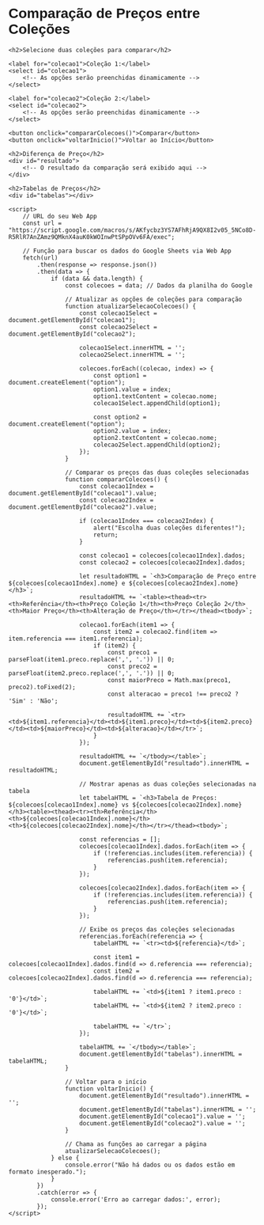<!DOCTYPE html>
<html lang="pt-br">
<head>
    <meta charset="UTF-8">
    <meta name="viewport" content="width=device-width, initial-scale=1.0">
    <title>Comparação de Preços - Coleções</title>
    <style>
        body {
            font-family: Arial, sans-serif;
            margin: 20px;
        }
        table {
            width: 100%;
            border-collapse: collapse;
            margin-top: 20px;
        }
        table, th, td {
            border: 1px solid black;
        }
        th, td {
            padding: 8px;
            text-align: center;
        }
        select, button {
            padding: 10px;
            margin: 10px;
        }
    </style>
</head>
<body>
    <h1>Comparação de Preços entre Coleções</h1>

    <h2>Selecione duas coleções para comparar</h2>

    <label for="colecao1">Coleção 1:</label>
    <select id="colecao1">
        <!-- As opções serão preenchidas dinamicamente -->
    </select>

    <label for="colecao2">Coleção 2:</label>
    <select id="colecao2">
        <!-- As opções serão preenchidas dinamicamente -->
    </select>

    <button onclick="compararColecoes()">Comparar</button>
    <button onclick="voltarInicio()">Voltar ao Início</button>

    <h2>Diferença de Preço</h2>
    <div id="resultado">
        <!-- O resultado da comparação será exibido aqui -->
    </div>

    <h2>Tabelas de Preços</h2>
    <div id="tabelas"></div>

    <script>
        // URL do seu Web App
        const url = "https://script.google.com/macros/s/AKfycbz3YS7AFhRjA9QX8I2v05_5NCo8D-R5RlR7AnZAmz9QMknX4auK0kWOInwPtSPpOVv6FA/exec";

        // Função para buscar os dados do Google Sheets via Web App
        fetch(url)
            .then(response => response.json())
            .then(data => {
                if (data && data.length) {
                    const colecoes = data; // Dados da planilha do Google

                    // Atualizar as opções de coleções para comparação
                    function atualizarSelecaoColecoes() {
                        const colecao1Select = document.getElementById("colecao1");
                        const colecao2Select = document.getElementById("colecao2");

                        colecao1Select.innerHTML = '';
                        colecao2Select.innerHTML = '';

                        colecoes.forEach((colecao, index) => {
                            const option1 = document.createElement("option");
                            option1.value = index;
                            option1.textContent = colecao.nome;
                            colecao1Select.appendChild(option1);

                            const option2 = document.createElement("option");
                            option2.value = index;
                            option2.textContent = colecao.nome;
                            colecao2Select.appendChild(option2);
                        });
                    }

                    // Comparar os preços das duas coleções selecionadas
                    function compararColecoes() {
                        const colecao1Index = document.getElementById("colecao1").value;
                        const colecao2Index = document.getElementById("colecao2").value;

                        if (colecao1Index === colecao2Index) {
                            alert("Escolha duas coleções diferentes!");
                            return;
                        }

                        const colecao1 = colecoes[colecao1Index].dados;
                        const colecao2 = colecoes[colecao2Index].dados;

                        let resultadoHTML = `<h3>Comparação de Preço entre ${colecoes[colecao1Index].nome} e ${colecoes[colecao2Index].nome}</h3>`;
                        resultadoHTML += `<table><thead><tr><th>Referência</th><th>Preço Coleção 1</th><th>Preço Coleção 2</th><th>Maior Preço</th><th>Alteração de Preço</th></tr></thead><tbody>`;

                        colecao1.forEach(item1 => {
                            const item2 = colecao2.find(item => item.referencia === item1.referencia);
                            if (item2) {
                                const preco1 = parseFloat(item1.preco.replace(',', '.')) || 0;
                                const preco2 = parseFloat(item2.preco.replace(',', '.')) || 0;
                                const maiorPreco = Math.max(preco1, preco2).toFixed(2);
                                const alteracao = preco1 !== preco2 ? 'Sim' : 'Não';

                                resultadoHTML += `<tr><td>${item1.referencia}</td><td>${item1.preco}</td><td>${item2.preco}</td><td>${maiorPreco}</td><td>${alteracao}</td></tr>`;
                            }
                        });

                        resultadoHTML += `</tbody></table>`;
                        document.getElementById("resultado").innerHTML = resultadoHTML;

                        // Mostrar apenas as duas coleções selecionadas na tabela
                        let tabelaHTML = `<h3>Tabela de Preços: ${colecoes[colecao1Index].nome} vs ${colecoes[colecao2Index].nome}</h3><table><thead><tr><th>Referência</th><th>${colecoes[colecao1Index].nome}</th><th>${colecoes[colecao2Index].nome}</th></tr></thead><tbody>`;

                        const referencias = [];
                        colecoes[colecao1Index].dados.forEach(item => {
                            if (!referencias.includes(item.referencia)) {
                                referencias.push(item.referencia);
                            }
                        });

                        colecoes[colecao2Index].dados.forEach(item => {
                            if (!referencias.includes(item.referencia)) {
                                referencias.push(item.referencia);
                            }
                        });

                        // Exibe os preços das coleções selecionadas
                        referencias.forEach(referencia => {
                            tabelaHTML += `<tr><td>${referencia}</td>`;

                            const item1 = colecoes[colecao1Index].dados.find(d => d.referencia === referencia);
                            const item2 = colecoes[colecao2Index].dados.find(d => d.referencia === referencia);

                            tabelaHTML += `<td>${item1 ? item1.preco : '0'}</td>`;
                            tabelaHTML += `<td>${item2 ? item2.preco : '0'}</td>`;

                            tabelaHTML += `</tr>`;
                        });

                        tabelaHTML += `</tbody></table>`;
                        document.getElementById("tabelas").innerHTML = tabelaHTML;
                    }

                    // Voltar para o início
                    function voltarInicio() {
                        document.getElementById("resultado").innerHTML = '';
                        document.getElementById("tabelas").innerHTML = '';
                        document.getElementById("colecao1").value = '';
                        document.getElementById("colecao2").value = '';
                    }

                    // Chama as funções ao carregar a página
                    atualizarSelecaoColecoes();
                } else {
                    console.error("Não há dados ou os dados estão em formato inesperado.");
                }
            })
            .catch(error => {
                console.error('Erro ao carregar dados:', error);
            });
    </script>
</body>
</html>
